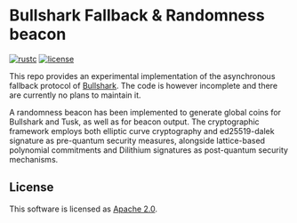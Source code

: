 # Bullshark Fallback & Randomness beacon
[![rustc](https://img.shields.io/badge/rustc-1.51+-blue?style=flat-square&logo=rust)](https://www.rust-lang.org)
[![license](https://img.shields.io/badge/license-Apache-blue.svg?style=flat-square)](LICENSE)

This repo provides an experimental implementation of the asynchronous fallback protocol of [Bullshark](https://arxiv.org/pdf/2201.05677.pdf). The code is however incomplete and there are currently no plans to maintain it.

A randomness beacon has been implemented to generate global coins for Bullshark and Tusk, as well as for beacon output. The cryptographic framework employs both elliptic curve cryptography and ed25519-dalek signature as pre-quantum security measures, alongside lattice-based polynomial commitments and Dilithium signatures as post-quantum security mechanisms.



## License
This software is licensed as [Apache 2.0](LICENSE).
